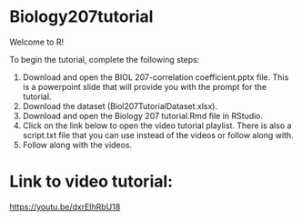 # Biology207tutorial

Welcome to R!

To begin the tutorial, complete the following steps:
1. Download and open the BIOL 207-correlation coefficient.pptx file. This is a powerpoint slide that will provide you with the prompt for the tutorial.
2. Download the dataset (Biol207TutorialDataset.xlsx).
3. Download and open the Biology 207 tutorial.Rmd file in RStudio.
4. Click on the link below to open the video tutorial playlist. There is also a script.txt file that you can use instead of the videos or follow along with.
5. Follow along with the videos.

# Link to video tutorial:
https://youtu.be/dxrElhRbU18